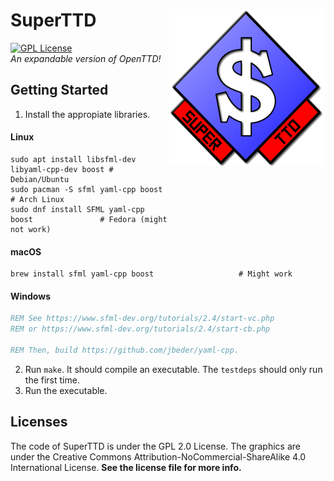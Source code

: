 # SuperTTD <img align="right" width="250" height="250" src="SuperTTD.png" alt="SuperTTD">
[![GPL License](https://img.shields.io/badge/license-GPL-blue.svg)](https://www.gnu.org/licenses/old-licenses/gpl-2.0.txt)  
*An expandable version of OpenTTD!*

## Getting Started
1. Install the appropiate libraries.
#### Linux
```shell
sudo apt install libsfml-dev libyaml-cpp-dev boost # Debian/Ubuntu
sudo pacman -S sfml yaml-cpp boost                 # Arch Linux
sudo dnf install SFML yaml-cpp boost               # Fedora (might not work)
```
#### macOS
```shell
brew install sfml yaml-cpp boost                   # Might work
```
#### Windows
```cmd
REM See https://www.sfml-dev.org/tutorials/2.4/start-vc.php
REM or https://www.sfml-dev.org/tutorials/2.4/start-cb.php

REM Then, build https://github.com/jbeder/yaml-cpp.
```
2. Run `make`. It should compile an executable. The `testdeps`
should only run the first time.
3. Run the executable.

## Licenses

The code of SuperTTD is under the GPL 2.0 License. The graphics
are under the Creative Commons Attribution-NoCommercial-ShareAlike
4.0 International License. **See the license file for more info.**
